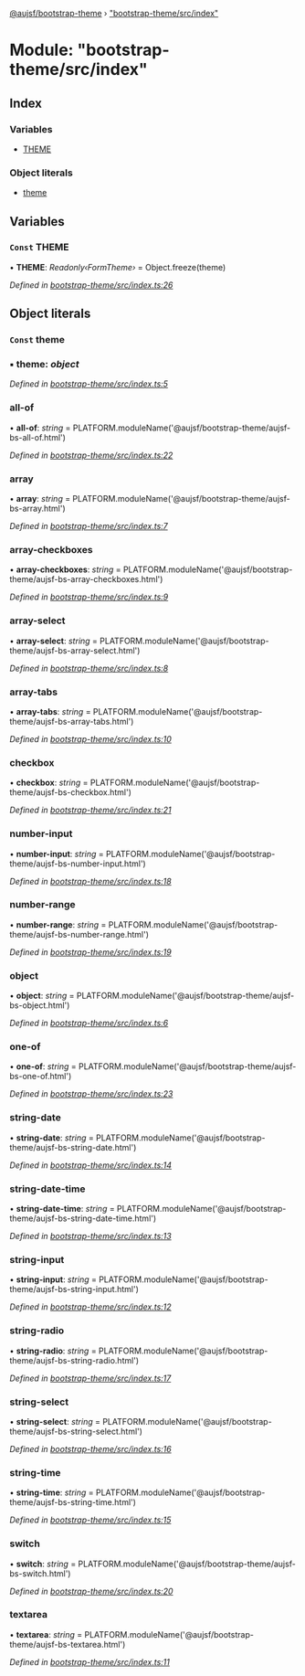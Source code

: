 [@aujsf/bootstrap-theme](../README.md) › ["bootstrap-theme/src/index"](_bootstrap_theme_src_index_.md)

# Module: "bootstrap-theme/src/index"

## Index

### Variables

* [THEME](_bootstrap_theme_src_index_.md#const-theme)

### Object literals

* [theme](_bootstrap_theme_src_index_.md#const-theme)

## Variables

### `Const` THEME

• **THEME**: *Readonly‹FormTheme›* = Object.freeze(theme)

*Defined in [bootstrap-theme/src/index.ts:26](https://github.com/jbockle/au-jsonschema-form/blob/ffdfbe8/packages/bootstrap-theme/src/index.ts#L26)*

## Object literals

### `Const` theme

### ▪ **theme**: *object*

*Defined in [bootstrap-theme/src/index.ts:5](https://github.com/jbockle/au-jsonschema-form/blob/ffdfbe8/packages/bootstrap-theme/src/index.ts#L5)*

###  all-of

• **all-of**: *string* = PLATFORM.moduleName('@aujsf/bootstrap-theme/aujsf-bs-all-of.html')

*Defined in [bootstrap-theme/src/index.ts:22](https://github.com/jbockle/au-jsonschema-form/blob/ffdfbe8/packages/bootstrap-theme/src/index.ts#L22)*

###  array

• **array**: *string* = PLATFORM.moduleName('@aujsf/bootstrap-theme/aujsf-bs-array.html')

*Defined in [bootstrap-theme/src/index.ts:7](https://github.com/jbockle/au-jsonschema-form/blob/ffdfbe8/packages/bootstrap-theme/src/index.ts#L7)*

###  array-checkboxes

• **array-checkboxes**: *string* = PLATFORM.moduleName('@aujsf/bootstrap-theme/aujsf-bs-array-checkboxes.html')

*Defined in [bootstrap-theme/src/index.ts:9](https://github.com/jbockle/au-jsonschema-form/blob/ffdfbe8/packages/bootstrap-theme/src/index.ts#L9)*

###  array-select

• **array-select**: *string* = PLATFORM.moduleName('@aujsf/bootstrap-theme/aujsf-bs-array-select.html')

*Defined in [bootstrap-theme/src/index.ts:8](https://github.com/jbockle/au-jsonschema-form/blob/ffdfbe8/packages/bootstrap-theme/src/index.ts#L8)*

###  array-tabs

• **array-tabs**: *string* = PLATFORM.moduleName('@aujsf/bootstrap-theme/aujsf-bs-array-tabs.html')

*Defined in [bootstrap-theme/src/index.ts:10](https://github.com/jbockle/au-jsonschema-form/blob/ffdfbe8/packages/bootstrap-theme/src/index.ts#L10)*

###  checkbox

• **checkbox**: *string* = PLATFORM.moduleName('@aujsf/bootstrap-theme/aujsf-bs-checkbox.html')

*Defined in [bootstrap-theme/src/index.ts:21](https://github.com/jbockle/au-jsonschema-form/blob/ffdfbe8/packages/bootstrap-theme/src/index.ts#L21)*

###  number-input

• **number-input**: *string* = PLATFORM.moduleName('@aujsf/bootstrap-theme/aujsf-bs-number-input.html')

*Defined in [bootstrap-theme/src/index.ts:18](https://github.com/jbockle/au-jsonschema-form/blob/ffdfbe8/packages/bootstrap-theme/src/index.ts#L18)*

###  number-range

• **number-range**: *string* = PLATFORM.moduleName('@aujsf/bootstrap-theme/aujsf-bs-number-range.html')

*Defined in [bootstrap-theme/src/index.ts:19](https://github.com/jbockle/au-jsonschema-form/blob/ffdfbe8/packages/bootstrap-theme/src/index.ts#L19)*

###  object

• **object**: *string* = PLATFORM.moduleName('@aujsf/bootstrap-theme/aujsf-bs-object.html')

*Defined in [bootstrap-theme/src/index.ts:6](https://github.com/jbockle/au-jsonschema-form/blob/ffdfbe8/packages/bootstrap-theme/src/index.ts#L6)*

###  one-of

• **one-of**: *string* = PLATFORM.moduleName('@aujsf/bootstrap-theme/aujsf-bs-one-of.html')

*Defined in [bootstrap-theme/src/index.ts:23](https://github.com/jbockle/au-jsonschema-form/blob/ffdfbe8/packages/bootstrap-theme/src/index.ts#L23)*

###  string-date

• **string-date**: *string* = PLATFORM.moduleName('@aujsf/bootstrap-theme/aujsf-bs-string-date.html')

*Defined in [bootstrap-theme/src/index.ts:14](https://github.com/jbockle/au-jsonschema-form/blob/ffdfbe8/packages/bootstrap-theme/src/index.ts#L14)*

###  string-date-time

• **string-date-time**: *string* = PLATFORM.moduleName('@aujsf/bootstrap-theme/aujsf-bs-string-date-time.html')

*Defined in [bootstrap-theme/src/index.ts:13](https://github.com/jbockle/au-jsonschema-form/blob/ffdfbe8/packages/bootstrap-theme/src/index.ts#L13)*

###  string-input

• **string-input**: *string* = PLATFORM.moduleName('@aujsf/bootstrap-theme/aujsf-bs-string-input.html')

*Defined in [bootstrap-theme/src/index.ts:12](https://github.com/jbockle/au-jsonschema-form/blob/ffdfbe8/packages/bootstrap-theme/src/index.ts#L12)*

###  string-radio

• **string-radio**: *string* = PLATFORM.moduleName('@aujsf/bootstrap-theme/aujsf-bs-string-radio.html')

*Defined in [bootstrap-theme/src/index.ts:17](https://github.com/jbockle/au-jsonschema-form/blob/ffdfbe8/packages/bootstrap-theme/src/index.ts#L17)*

###  string-select

• **string-select**: *string* = PLATFORM.moduleName('@aujsf/bootstrap-theme/aujsf-bs-string-select.html')

*Defined in [bootstrap-theme/src/index.ts:16](https://github.com/jbockle/au-jsonschema-form/blob/ffdfbe8/packages/bootstrap-theme/src/index.ts#L16)*

###  string-time

• **string-time**: *string* = PLATFORM.moduleName('@aujsf/bootstrap-theme/aujsf-bs-string-time.html')

*Defined in [bootstrap-theme/src/index.ts:15](https://github.com/jbockle/au-jsonschema-form/blob/ffdfbe8/packages/bootstrap-theme/src/index.ts#L15)*

###  switch

• **switch**: *string* = PLATFORM.moduleName('@aujsf/bootstrap-theme/aujsf-bs-switch.html')

*Defined in [bootstrap-theme/src/index.ts:20](https://github.com/jbockle/au-jsonschema-form/blob/ffdfbe8/packages/bootstrap-theme/src/index.ts#L20)*

###  textarea

• **textarea**: *string* = PLATFORM.moduleName('@aujsf/bootstrap-theme/aujsf-bs-textarea.html')

*Defined in [bootstrap-theme/src/index.ts:11](https://github.com/jbockle/au-jsonschema-form/blob/ffdfbe8/packages/bootstrap-theme/src/index.ts#L11)*
